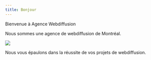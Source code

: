 ```yaml
---
title: Bonjour
---
```

Bienvenue à Agence Webdiffusion

Nous sommes une agence de webdiffusion de Montréal.


![](http://webtrack.dhlglobalmail.com/images/webtrack2/logo.png)


Nous vous épaulons dans la réussite de vos projets de webdiffusion.

